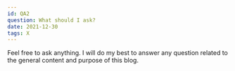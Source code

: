 ```yaml
---
id: QA2
question: What should I ask?
date: 2021-12-30
tags: X
---
```


Feel free to ask anything. I will do my best to answer any question related to the general content and purpose of this blog. 